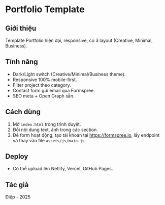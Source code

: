 # Portfolio Template

## Giới thiệu
Template Portfolio hiện đại, responsive, có 3 layout (Creative, Minimal, Business).

## Tính năng
- Dark/Light switch (Creative/Minimal/Business theme).
- Responsive 100% mobile-first.
- Filter project theo category.
- Contact form gửi email qua Formspree.
- SEO meta + Open Graph sẵn.

## Cách dùng
1. Mở `index.html` trong trình duyệt.
2. Đổi nội dung text, ảnh trong các section.
3. Để form hoạt động, tạo tài khoản tại https://formspree.io, lấy endpoint và thay vào file `assets/js/main.js`.

## Deploy
- Có thể upload lên Netlify, Vercel, GitHub Pages.

## Tác giả
Điệp - 2025

